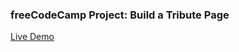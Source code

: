 ### freeCodeCamp Project: Build a Tribute Page

[Live Demo](https://j-e-g.github.io/fcc-tribute-page)
